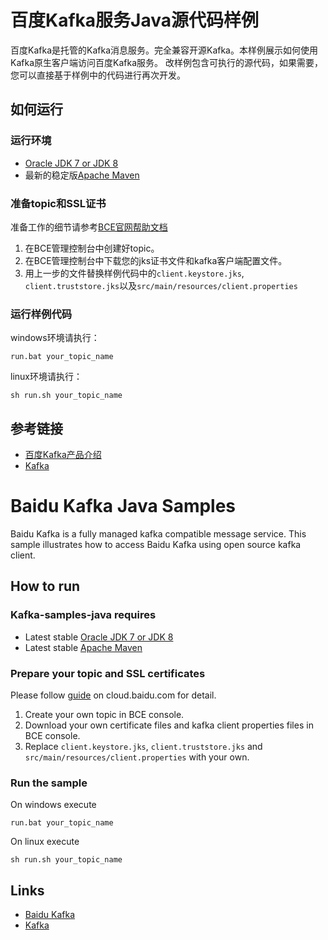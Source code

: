 # 百度Kafka服务Java源代码样例

百度Kafka是托管的Kafka消息服务。完全兼容开源Kafka。本样例展示如何使用Kafka原生客户端访问百度Kafka服务。
改样例包含可执行的源代码，如果需要，您可以直接基于样例中的代码进行再次开发。

## 如何运行

### 运行环境

- [Oracle JDK 7 or JDK 8](http://www.oracle.com/technetwork/java/)
- 最新的稳定版[Apache Maven](http://maven.apache.org/)

### 准备topic和SSL证书

准备工作的细节请参考[BCE官网帮助文档](https://cloud.baidu.com/doc/Kafka/QuickGuide.html)

1. 在BCE管理控制台中创建好topic。
2. 在BCE管理控制台中下载您的jks证书文件和kafka客户端配置文件。
3. 用上一步的文件替换样例代码中的`client.keystore.jks`, `client.truststore.jks`以及`src/main/resources/client.properties`

### 运行样例代码

windows环境请执行：

    run.bat your_topic_name

linux环境请执行：

    sh run.sh your_topic_name

## 参考链接

- [百度Kafka产品介绍](https://bce.baidu.com/product/kafka.html)
- [Kafka](http://kafka.apache.org/)




# Baidu Kafka Java Samples

Baidu Kafka is a fully managed kafka compatible message service.
This sample illustrates how to access Baidu Kafka using open source kafka client.

## How to run

### Kafka-samples-java requires

- Latest stable [Oracle JDK 7 or JDK 8](http://www.oracle.com/technetwork/java/)
- Latest stable [Apache Maven](http://maven.apache.org/)

### Prepare your topic and SSL certificates

Please follow [guide](https://cloud.baidu.com/doc/Kafka/QuickGuide.html) on cloud.baidu.com for detail.

1. Create your own topic in BCE console.
2. Download your own certificate files and kafka client properties files in BCE console.
3. Replace `client.keystore.jks`, `client.truststore.jks` and `src/main/resources/client.properties` with your own.

### Run the sample

On windows execute

    run.bat your_topic_name

On linux execute

    sh run.sh your_topic_name

## Links

- [Baidu Kafka](https://bce.baidu.com/product/kafka.html)
- [Kafka](http://kafka.apache.org/)

